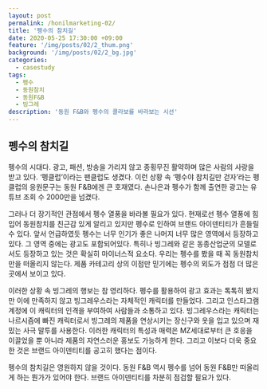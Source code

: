```yaml
---
layout: post
permalink: /honilmarketing-02/
title: '펭수의 참치길'
date: 2020-05-25 17:30:00 +09:00
feature: '/img/posts/02/2_thum.png'
background: '/img/posts/02/2_bg.jpg'
categories:
  - casestudy
tags:
  - 펭수
  - 동원참치
  - 동원F&B
  - 빙그레
description: '동원 F&B와 펭수의 콜라보를 바라보는 시선'
---
```


## 펭수의 참치길

펭수의 시대다. 광고, 패션, 방송을 가리지 않고 종횡무진 활약하며 많은 사람의 사랑을 받고 있다. ‘펭클럽’이라는 팬클럽도 생겼다. 이런 상황 속 ‘펭수야 참치길만 걷자’라는 펭클럽의 응원문구는 동원 F&B에겐 큰 호재였다. 손나은과 펭수가 함께 출연한 광고는 유튜브 조회 수 2000만을 넘겼다.



그러나 더 장기적인 관점에서 펭수 열풍을 바라볼 필요가 있다. 현재로선 펭수 열풍에 힘입어 동원참치를 친근감 있게 알리고 있지만 펭수로 인하여 브랜드 아이덴티티가 흔들릴 수 있다. 앞서 언급하였듯 펭수는 너무 인기가 좋은 나머지 너무 많은 영역에서 등장하고 있다. 그 영역 중에는 광고도 포함되어있다. 특히나 빙그레와 같은 동종산업군의 모델로서도 등장하고 있는 것은 확실히 마이너스적 요소다. 우리는 펭수를 봤을 때 꼭 동원참치만을 떠올리지 않는다. 제품 카테고리 상의 이점만 믿기에는 펭수의 외도가 점점 더 많은 곳에서 보이고 있다.



이러한 상황 속 빙그레의 행보는 참 영리하다. 펭수를 활용하여 광고 효과는 톡톡히 봤지만 이에 만족하지 않고 빙그레우스라는 자체적인 캐릭터를 만들었다. 그리고 인스타그램 계정에 이 캐릭터의 인격을 부여하여 사람들과 소통하고 있다. 빙그레우스라는 캐릭터는 나르시즘에 빠진 캐릭터로서 빙그레의 제품을 연상시키는 장신구와 옷을 입고 있으며 재밌는 사극 말투를 사용한다. 이러한 캐릭터의 특성과 매력은 MZ세대로부터 큰 호응을 이끌었을 뿐 아니라 제품의 자연스러운 홍보도 가능하게 한다. 그리고 이보다 더욱 중요한 것은 브랜드 아이덴티티를 공고히 했다는 점이다.



펭수의 참치길은 영원하지 않을 것이다. 동원 F&B 역시 펭수를 넘어 동원 F&B만 떠올리게 하는 뭔가가 있어야 한다. 브랜드 아이덴티티를 차분히 점검할 필요가 있다.
